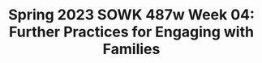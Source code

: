 ---
layout: single_embed_slide
title: "Spring 2023 SOWK 487w Week 04: Further Practices for Engaging with Families"
presentation_id: mKoSyT
canonical_url: /presentations/mKoSyT/
slides:
  - slide_name: ../deck-9866-large-0.jpeg
    slide_thumbnail: ../deck-9866-thumb-0.jpeg
    slide_text: >
      <p>Further Practice for Engaging with Families Week 04 of SOWK 487w in Spring 2023 Jacob Campbell, LICSW at Heritage University</p>
      
  - slide_name: ../deck-9866-large-1.jpeg
    slide_thumbnail: ../deck-9866-thumb-1.jpeg
    slide_text: >
      <p>Family Therapy Season 3 Shorts for the Simpsons
      Jacob Campbell, LICSW Heritage University
      SOWK 487 Spring 2023</p>
      
  - slide_name: ../deck-9866-large-2.jpeg
    slide_thumbnail: ../deck-9866-thumb-2.jpeg
    slide_text: >
      <p>Agenda Specific tools for working with families Dysfunctional family roles Some standard techniques for working with families
      Jacob Campbell, LICSW Heritage University
      SOWK 487 Spring 2023</p>
      
  - slide_name: ../deck-9866-large-3.jpeg
    slide_thumbnail: ../deck-9866-thumb-3.jpeg
    slide_text: >
      <p>How Engaged is the Family? Family focused Family-driven Family-centered (Chovil, 2009) Jacob Campbell, LICSW Heritage University
      SOWK 487 Spring 2023</p>
      
  - slide_name: ../deck-9866-large-4.jpeg
    slide_thumbnail: ../deck-9866-thumb-4.jpeg
    slide_text: >
      <p>Requirements For Practice of Wraparound Model
      • Team-driven process • Families must be full and active partners • Individualized services and supports • Culturally competent • Flexible approaches and funding
      Jacob Campbell, LICSW Heritage University
      SOWK 487 Spring 2023</p>
      
  - slide_name: ../deck-9866-large-5.jpeg
    slide_thumbnail: ../deck-9866-thumb-5.jpeg
    slide_text: >
      <p>Requirements For Practice of Wraparound Model
      • Balance of formal services and informal supports • Unconditional commitment to serve • Interagency, community-based collaborative process • Outcomes must be determined and measured
      Jacob Campbell, LICSW Heritage University
      SOWK 487 Spring 2023</p>
      
  - slide_name: ../deck-9866-large-6.jpeg
    slide_thumbnail: ../deck-9866-thumb-6.jpeg
    slide_text: >
      <p>Phase I: Engagement and Team Preparation
      Phase IV: Transition
      Phases of Wraparound Phase III: Plan Implementation and Re
      fi
      Jacob Campbell, LICSW Heritage University
      Phase II: Initial Plan Development
      (Eber et al, 2008)
      SOWK 487 Spring 2023</p>
      
  - slide_name: ../deck-9866-large-7.jpeg
    slide_thumbnail: ../deck-9866-thumb-7.jpeg
    slide_text: >
      <p>Phases of Wraparound Gather perspectives List strengths and needs Identify team Baseline data
      Phase IV: Transition Phase I: Engagement and Team Preparation Phase III: Plan Implementation and Re
      fi
      Jacob Campbell, LICSW Heritage University
      Phase II: Initial Plan Development
      (Eber et al, 2008)
      SOWK 487 Spring 2023</p>
      
  - slide_name: ../deck-9866-large-8.jpeg
    slide_thumbnail: ../deck-9866-thumb-8.jpeg
    slide_text: >
      <p>Phases of Wraparound Phase I: Engagement and Team Preparation Phase IV: Transition Phase II: Initial Plan Development
      Regular meetings Review data Choose needs Intervention plan Assesses supports
      Phase III: Plan Implementation and Re
      fi
      Jacob Campbell, LICSW Heritage University
      (Eber et al, 2008)
      SOWK 487 Spring 2023</p>
      
  - slide_name: ../deck-9866-large-9.jpeg
    slide_thumbnail: ../deck-9866-thumb-9.jpeg
    slide_text: >
      <p>Phases of Wraparound Phase I: Engagement and Team Preparation Phase IV: Transition Phase III: Plan Implementation and Re nement
      Phase II: Initial Plan Development
      Assesses progress Documents Regular data accomplishments Ongoing communication fi
      Jacob Campbell, LICSW Heritage University
      (Eber et al, 2008)
      SOWK 487 Spring 2023</p>
      
  - slide_name: ../deck-9866-large-10.jpeg
    slide_thumbnail: ../deck-9866-thumb-10.jpeg
    slide_text: >
      <p>Phases of Wraparound Phase I: Engagement and Team Preparation
      Transitioning out Team concerns Future access Future planing
      Phase IV: Transition
      Phase II: Initial Plan Development
      Phase III: Plan Implementation and Re nement fi
      Jacob Campbell, LICSW Heritage University
      (Eber et al, 2008)
      SOWK 487 Spring 2023</p>
      
  - slide_name: ../deck-9866-large-11.jpeg
    slide_thumbnail: ../deck-9866-thumb-11.jpeg
    slide_text: >
      <p>Anger Control Chain Aggression Replacement Training
      Triggers (internal / external) Cues Anger reducers Reminders Thinking ahead (if __ then __ thinking) Social skill Self evaluation What are your CUES? Jacob Campbell, LICSW Heritage University
      SOWK 487 Spring 2023</p>
      
  - slide_name: ../deck-9866-large-12.jpeg
    slide_thumbnail: ../deck-9866-thumb-12.jpeg
    slide_text: >
      <p>Dysfunctional Family Roles
      Jacob Campbell, LICSW Heritage University
      SOWK 487 Spring 2023</p>
      
  - slide_name: ../deck-9866-large-13.jpeg
    slide_thumbnail: ../deck-9866-thumb-13.jpeg
    slide_text: >
      <p>The Addict “The Victim” The Mascot
      The Caretaker “The Enabler” The Lost Child “Space Cadet”
      Jacob Campbell, LICSW Heritage University
      The Scapegoat “The Screw Up” “The Problem Child” The Hero “The Good Child”
      SOWK 487 Spring 2023</p>
      
  - slide_name: ../deck-9866-large-14.jpeg
    slide_thumbnail: ../deck-9866-thumb-14.jpeg
    slide_text: >
      <p>The Addict “The Victim” The Mascot
      The Caretaker “The Enabler” The Lost Child “Space Cadet”
      Jacob Campbell, LICSW Heritage University
      The Scapegoat “The Screw Up” “The Problem Child” The Hero “The Good Child”
      SOWK 487 Spring 2023</p>
      
  - slide_name: ../deck-9866-large-15.jpeg
    slide_thumbnail: ../deck-9866-thumb-15.jpeg
    slide_text: >
      <p>The Addict “The Victim” The Mascot
      The Caretaker “The Enabler” The Lost Child “Space Cadet”
      Jacob Campbell, LICSW Heritage University
      The Scapegoat “The Screw Up” “The Problem Child” The Hero “The Good Child”
      SOWK 487 Spring 2023</p>
      
  - slide_name: ../deck-9866-large-16.jpeg
    slide_thumbnail: ../deck-9866-thumb-16.jpeg
    slide_text: >
      <p>The Addict “The Victim” The Mascot
      The Caretaker “The Enabler” The Lost Child “Space Cadet”
      Jacob Campbell, LICSW Heritage University
      The Scapegoat “The Screw Up” “The Problem Child” The Hero “The Good Child”
      SOWK 487 Spring 2023</p>
      
  - slide_name: ../deck-9866-large-17.jpeg
    slide_thumbnail: ../deck-9866-thumb-17.jpeg
    slide_text: >
      <p>The Addict “The Victim” The Mascot
      The Caretaker “The Enabler” The Lost Child “Space Cadet”
      Jacob Campbell, LICSW Heritage University
      The Scapegoat “The Screw Up” “The Problem Child” The Hero “The Good Child”
      SOWK 487 Spring 2023</p>
      
  - slide_name: ../deck-9866-large-18.jpeg
    slide_thumbnail: ../deck-9866-thumb-18.jpeg
    slide_text: >
      <p>The Addict “The Victim” The Mascot
      The Caretaker “The Enabler” The Lost Child “Space Cadet”
      Jacob Campbell, LICSW Heritage University
      The Scapegoat “The Screw Up” “The Problem Child” The Hero “The Good Child”
      SOWK 487 Spring 2023</p>
      
  - slide_name: ../deck-9866-large-19.jpeg
    slide_thumbnail: ../deck-9866-thumb-19.jpeg
    slide_text: >
      <p>The Addict “The Victim” The Mascot
      The Caretaker “The Enabler” The Lost Child “Space Cadet”
      Jacob Campbell, LICSW Heritage University
      The Scapegoat “The Screw Up” “The Problem Child” The Hero “The Good Child”
      SOWK 487 Spring 2023</p>
      
  - slide_name: ../deck-9866-large-20.jpeg
    slide_thumbnail: ../deck-9866-thumb-20.jpeg
    slide_text: >
      <p>Holistic Wellness Wheel
      Jacob Campbell, LICSW Heritage University
      SOWK 487 Spring 2023</p>
      
  - slide_name: ../deck-9866-large-21.jpeg
    slide_thumbnail: ../deck-9866-thumb-21.jpeg
    slide_text: >
      <p>Jacob Campbell, LICSW Heritage University
      K R CHILD EWO M O MARNHAGEME NT ECO RDIN G
      TECHNIQUES
      LAY ING RE EMFRAMING PO WE RM EN T
      ROL EP
      SU
      PP
      OR T
      Implementation of Family Intervention
      (Kirst-Ashman &amp; Hull, 2015)
      SOWK 487 Spring 2023</p>
      
  - slide_name: ../deck-9866-large-22.jpeg
    slide_thumbnail: ../deck-9866-thumb-22.jpeg
    slide_text: >
      <p>Implementation of Family Intervention
      OR T
      EMPOWERMENT
      Jacob Campbell, LICSW Heritage University
      K R CHILD EWO M O MARNHAGEME NT ECO RDIN G
      TECHNIQUES
      LAY ING REFRAMING
      ROL EP
      SU
      PP
      Emphasizing Positive Communication Explore Exceptions Strengths &amp; Competency Positive Activities Examine Problem Solving (Kirst-Ashman &amp; Hull, 2015)
      SOWK 487 Spring 2023</p>
      
  - slide_name: ../deck-9866-large-23.jpeg
    slide_thumbnail: ../deck-9866-thumb-23.jpeg
    slide_text: >
      <p>Implementation of Family Intervention
      Jacob Campbell, LICSW Heritage University
      K R CHILD EWO M O MARNHAGEME NT ECO RDIN G
      TECHNIQUES
      EM
      PO WE R
      ME
      NT
      G
      LAY IN
      ROL EP
      SU
      PP
      OR T
      REFRAMING
      (Kirst-Ashman &amp; Hull, 2015)
      SOWK 487 Spring 2023</p>
      
  - slide_name: ../deck-9866-large-24.jpeg
    slide_thumbnail: ../deck-9866-thumb-24.jpeg
    slide_text: >
      <p>Implementation of Family Intervention
      Jacob Campbell, LICSW Heritage University
      K R CHILD EWO M O MARNHAGEME NT ECO RDIN G
      LAY ING RE EMFRAMING PO WE RM EN T
      ROL EP
      SU
      PP
      OR T
      TECHNIQUES
      (Kirst-Ashman &amp; Hull, 2015)
      SOWK 487 Spring 2023</p>
      
  - slide_name: ../deck-9866-large-25.jpeg
    slide_thumbnail: ../deck-9866-thumb-25.jpeg
    slide_text: >
      <p>Implementation of Family Intervention
      ROL EP
      K R O W E M O H REC ORD ING
      TECHNIQUES
      +/- Reinforcement +/- Punishment Modeling
      PP SU Jacob Campbell, LICSW Heritage University
      LAY ING RE EMFRAMING PO WE RM EN T
      OR T
      CHILD MANAGEMENT
      (Kirst-Ashman &amp; Hull, 2015)
      SOWK 487 Spring 2023</p>
      
  - slide_name: ../deck-9866-large-26.jpeg
    slide_thumbnail: ../deck-9866-thumb-26.jpeg
    slide_text: >
      <p>Implementation of Family Intervention
      Jacob Campbell, LICSW Heritage University
      K R CHILD EWO M O MARNHAGEME NT ECO RDIN G
      TECHNIQUES
      ROL EP
      LAY ING RE EMFRAMING PO WE RM EN T
      SUPPORT
      (Kirst-Ashman &amp; Hull, 2015)
      SOWK 487 Spring 2023</p>
      
  - slide_name: ../deck-9866-large-27.jpeg
    slide_thumbnail: ../deck-9866-thumb-27.jpeg
    slide_text: >
      <p>Implementation of Family Intervention
      Jacob Campbell, LICSW Heritage University
      K R CHILD EWO M O MARNHAGEME NT ECO RDIN G
      TECHNIQUES
      T
      RE EMFRAMING PO WE RM EN
      SU
      PP
      OR T
      ROLE PLAYING
      (Kirst-Ashman &amp; Hull, 2015)
      SOWK 487 Spring 2023</p>
      
  - slide_name: ../deck-9866-large-28.jpeg
    slide_thumbnail: ../deck-9866-thumb-28.jpeg
    slide_text: >
      <p>Implementation of Family Intervention
      Jacob Campbell, LICSW Heritage University
      K R CHILD EWO M O MANHAGEME NT
      TECHNIQUES
      LAY ING RE EMFRAMING PO WE RM EN T
      ROL EP
      SU
      PP
      OR T
      RECORDING
      (Kirst-Ashman &amp; Hull, 2015)
      SOWK 487 Spring 2023</p>
      
  - slide_name: ../deck-9866-large-29.jpeg
    slide_thumbnail: ../deck-9866-thumb-29.jpeg
    slide_text: >
      <p>Implementation of Family Intervention
      Jacob Campbell, LICSW Heritage University
      CHILD MARNAGEME NT ECO RDIN G
      TECHNIQUES
      LAY ING RE EMFRAMING PO WE RM EN T
      ROL EP
      SU
      PP
      OR T
      HOMEWORK
      (Kirst-Ashman &amp; Hull, 2015)
      SOWK 487 Spring 2023</p>
      
  - slide_name: ../deck-9866-large-30.jpeg
    slide_thumbnail: ../deck-9866-thumb-30.jpeg
    slide_text: >
      <p>Jacob Campbell, LICSW Heritage University
      K R CHILD EWO M O MARNHAGEME NT ECO RDIN G
      TECHNIQUES
      LAY ING RE EMFRAMING PO WE RM EN T
      ROL EP
      SU
      PP
      OR T
      Implementation of Family Intervention
      (Kirst-Ashman &amp; Hull, 2015)
      SOWK 487 Spring 2023</p>
      
---